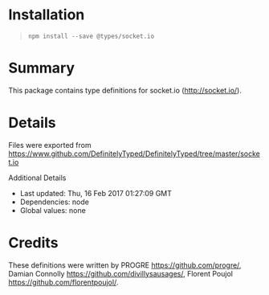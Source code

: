# Installation
> `npm install --save @types/socket.io`

# Summary
This package contains type definitions for socket.io (http://socket.io/).

# Details
Files were exported from https://www.github.com/DefinitelyTyped/DefinitelyTyped/tree/master/socket.io

Additional Details
 * Last updated: Thu, 16 Feb 2017 01:27:09 GMT
 * Dependencies: node
 * Global values: none

# Credits
These definitions were written by PROGRE <https://github.com/progre/>, Damian Connolly <https://github.com/divillysausages/>, Florent Poujol <https://github.com/florentpoujol/>.
